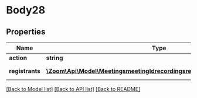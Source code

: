# Body28

## Properties
Name | Type | Description | Notes
------------ | ------------- | ------------- | -------------
**action** | **string** |  | 
**registrants** | [**\Zoom\Api\Model\MeetingsmeetingIdrecordingsregistrantsstatusRegistrants[]**](MeetingsmeetingIdrecordingsregistrantsstatusRegistrants.md) | List of registrants | [optional] 

[[Back to Model list]](../README.md#documentation-for-models) [[Back to API list]](../README.md#documentation-for-api-endpoints) [[Back to README]](../README.md)


